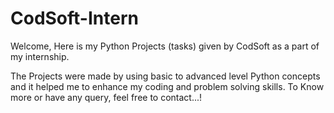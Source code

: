 # CodSoft-Intern
Welcome, Here is my Python Projects (tasks) given by CodSoft as a part of my internship.

The Projects were made by using basic to advanced level Python concepts and it helped me to enhance my coding and problem solving skills.
To Know more or have any query, feel free to contact...!
